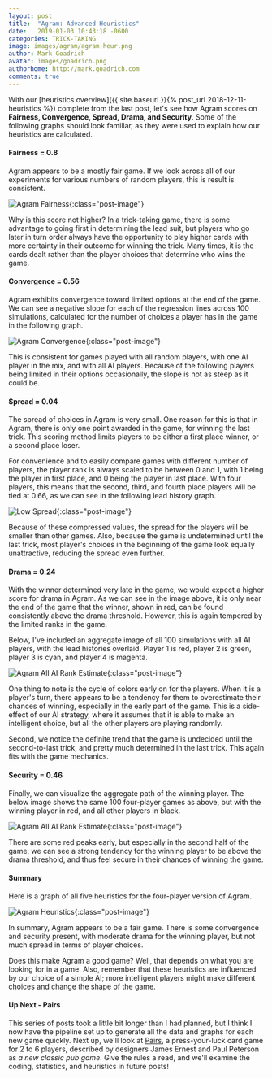 ```yaml
---
layout: post
title:  "Agram: Advanced Heuristics"
date:   2019-01-03 10:43:18 -0600
categories: TRICK-TAKING
image: images/agram/agram-heur.png
author: Mark Goadrich
avatar: images/goadrich.png
authorhome: http://mark.goadrich.com
comments: true
---
```


With our [heuristics overview]({{ site.baseurl }}{% post_url 2018-12-11-heuristics %}) complete
from the last post, let's 
see how Agram scores on **Fairness, Convergence, Spread, Drama, and Security**. Some 
of the following graphs should look familiar, as they were used to explain
how our heuristics are calculated.

#### Fairness = 0.8

Agram appears to be a mostly fair game. If we look across all of our
experiments for various numbers of random players, this is result is consistent.

![Agram Fairness]({{site.url}}{{site.baseurl}}/images/agram/fairness.png){:class="post-image"}

Why is this score not higher? In a trick-taking game, there is some advantage to going first
in determining the lead suit, but players who go later in turn order always have the 
opportunity to play higher cards with more certainty in their outcome for winning the trick. 
Many times, it is the cards dealt rather than the player choices that determine who wins the game.

#### Convergence = 0.56

Agram exhibits convergence toward limited options at the end of the game. We can see a negative slope
for each of the regression lines across 100 simulations, calculated for the number of choices a player 
has in the game in the following graph.

![Agram Convergence]({{site.url}}{{site.baseurl}}/images/agram/convergence.png){:class="post-image"}

This is consistent for games played with all random players, with one AI player in the mix,
and with all AI players. Because of the following players being limited in their options occasionally,
the slope is not as steep as it could be.

#### Spread = 0.04

The spread of choices in Agram is very small. One reason for this is that in Agram, there is only one point 
awarded in the game, for winning the last trick. This scoring method limits 
players to be either a first place winner, or a second place loser. 

For convenience and to easily compare games with different number of players, the player rank is always
scaled to be between 0 and 1, with 1 being the player in first place, and 0 being the player
in last place. With four players, this means that the second, third, and fourth place 
players will be tied at 0.66, as we can see in the following lead history graph.

![Low Spread]({{site.url}}{{site.baseurl}}/images/agram/allaionegame.png){:class="post-image"}

Because of these compressed values, the spread for the players will be smaller than other 
games. Also, because the game is undetermined until the last trick, most player's choices
in the beginning of the game look equally unattractive, reducing the spread even further.

#### Drama = 0.24

With the winner determined very late in the game, we would expect a higher score for drama in Agram. 
As we can see in the image above, it is only near the end of the game that the winner, shown
in red, can be found consistently above the drama threshold. However, this is again
tempered by the limited ranks in the game. 

Below, I've included an aggregate image of all 100 simulations with all AI players, with the 
lead histories overlaid. Player 1 is red, player 2 is green, player 3 is cyan, and player 4
is magenta. 

![Agram All AI Rank Estimate]({{site.url}}{{site.baseurl}}/images/agram/allairankestimate.png){:class="post-image"}

One thing to note is the cycle of colors early on for the players. When it is a player's turn, 
there appears to be a tendency for them to overestimate their chances of winning, especially in the early part of the game. This is 
a side-effect of our AI strategy, where it assumes that it is able to make an intelligent
choice, but all the other players are playing randomly.

Second, we notice the definite trend that the game is undecided until the second-to-last
trick, and pretty much determined in the last trick. This again fits with the game mechanics.

#### Security = 0.46

Finally, we can visualize the aggregate path of the winning player. The below image shows
the same 100 four-player games as above, but with the winning player in red, and all other players in black.

![Agram All AI Rank Estimate]({{site.url}}{{site.baseurl}}/images/agram/allairankestimatewinner.png){:class="post-image"}

There are some red peaks early, but especially in the second half of the game, we can see a
strong tendency for the winning player to be above the drama threshold, and thus feel
secure in their chances of winning the game. 

#### Summary

Here is a graph of all five heuristics for 
the four-player version of Agram.

![Agram Heuristics]({{site.url}}{{site.baseurl}}/images/agram/heuristics.png){:class="post-image"}

In summary, Agram appears to be a fair game. There is some convergence
and security present, with moderate drama for the winning player, 
but not much spread in terms of player choices.

Does this make Agram a good game? Well, that depends on what you are looking for in a game.
Also, remember that these heuristics are influenced by our choice of a simple AI; more intelligent
players might make different choices and change the shape of the game.

#### Up Next - Pairs

This series of posts took a little bit longer than I had planned, but I think
I now have the pipeline set up to generate all the data and graphs for each 
new game quickly. Next up, we'll look at 
[Pairs](https://boardgamegeek.com/boardgame/152237/pairs), a press-your-luck card game 
for 2 to 6 players, described by designers 
James Ernest and Paul Peterson as *a new classic pub game*. Give the rules
a read, and we'll examine the coding, statistics, and heuristics in future posts!
